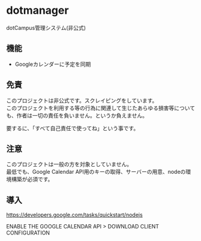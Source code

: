 # dotmanager
dotCampus管理システム(非公式)

## 機能
- Googleカレンダーに予定を同期

## 免責
このプロジェクトは非公式です。スクレイピングをしています。      
このプロジェクトを利用する等の行為に関連して生じたあらゆる損害等についても、作者は一切の責任を負いません。というか負えません。

要するに、「すべて自己責任で使ってね」という事です。

## 注意
このプロジェクトは一般の方を対象としていません。     
最低でも、Google Calendar API用のキーの取得、サーバーの用意、nodeの環境構築が必須です。

## 導入

https://developers.google.com/tasks/quickstart/nodejs

ENABLE THE GOOGLE CALENDAR API > DOWNLOAD CLIENT CONFIGURATION